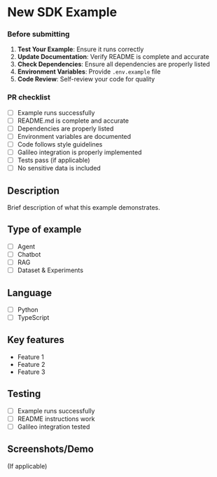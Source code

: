# New SDK Example

### Before submitting

1. **Test Your Example**: Ensure it runs correctly
2. **Update Documentation**: Verify README is complete and accurate
3. **Check Dependencies**: Ensure all dependencies are properly listed
4. **Environment Variables**: Provide `.env.example` file
5. **Code Review**: Self-review your code for quality

### PR checklist

- [ ] Example runs successfully
- [ ] README.md is complete and accurate
- [ ] Dependencies are properly listed
- [ ] Environment variables are documented
- [ ] Code follows style guidelines
- [ ] Galileo integration is properly implemented
- [ ] Tests pass (if applicable)
- [ ] No sensitive data is included

## Description
Brief description of what this example demonstrates.

## Type of example
- [ ] Agent
- [ ] Chatbot
- [ ] RAG
- [ ] Dataset & Experiments

## Language
- [ ] Python
- [ ] TypeScript

## Key features
- Feature 1
- Feature 2
- Feature 3

## Testing
- [ ] Example runs successfully
- [ ] README instructions work
- [ ] Galileo integration tested

## Screenshots/Demo
(If applicable)
```

